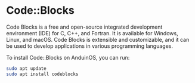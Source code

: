 # Code::Blocks

Code Blocks is a free and open-source integrated development environment (IDE) for C, C++, and Fortran. It is available for Windows, Linux, and macOS. Code Blocks is extensible and customizable, and it can be used to develop applications in various programming languages.

To install Code::Blocks on AnduinOS, you can run:

```bash
sudo apt update
sudo apt install codeblocks
```
